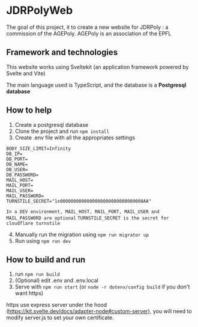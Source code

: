 <!-- @format -->

# JDRPolyWeb

The goal of this project, it to create a new website for JDRPoly : a commission of the AGEPoly. AGEPoly is an association of the EPFL

## Framework and technologies

This website works using Sveltekit (an application framework powered by Svelte and Vite)

The main language used is TypeScript, and the database is a **Postgresql database**

## How to help

1. Create a postgresql database
2. Clone the project and run `npm install`
3. Create .env file with all the appropriates settings

```
BODY_SIZE_LIMIT=Infinity
DB_IP=
DB_PORT=
DB_NAME=
DB_USER=
DB_PASSWORD=
MAIL_HOST=
MAIL_PORT=
MAIL_USER=
MAIL_PASSWORD=
TURNSTILE_SECRET="1x0000000000000000000000000000000AA"
```

`In a DEV environment, MAIL_HOST, MAIL_PORT, MAIL_USER and MAIL_PASSWORD are optional`
`TURNSTILE_SECRET is the secret for cloudflare turnstile`

4. Manually run the migration using `npm run migrator up`
5. Run using `npm run dev`

## How to build and run

1. run `npm run build`
2. (Optional) edit .env and .env.local
3. Serve with `npm run start` (or `node -r dotenv/config build` if you don't want https)

https use express server under the hood (https://kit.svelte.dev/docs/adapter-node#custom-server),
you will need to modify server.js to set your own certificate.
